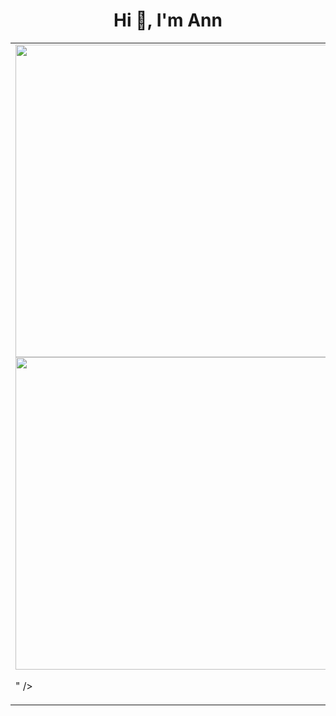 <h1 align="center">Hi 👋, I'm Ann</h1>


<table style="width:100%;">
  <tr>
    <td>
      <img align="center" width="500" src="[https://github-readme-stats.vercel.app/api?username=hoangann2000&show_icons=true&theme=react&border_color=61dafb&hide_border=true](https://github-readme-stats.vercel.app/api?username=hoangann2000&theme=radical&hide_border=false&include_all_commits=false&count_private=false)" />
      <img width="500" align="center" src="https://github-readme-stats.vercel.app/api/top-langs/?username=hoangann2000&theme=radical&hide_border=false&include_all_commits=false&count_private=false&layout=compact"/>
      
"      />
    </td>
    <td>
      <p align="center"> 
        <img  align="center"src="https://cdn.dribbble.com/users/1059583/screenshots/4171367/coding-freak.gif" alt="dev" width="100%"/>
      </p>
    </td>
  </tr>
</table>




